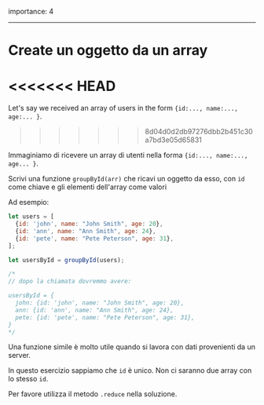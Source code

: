 importance: 4

---

# Create un oggetto da un array

<<<<<<< HEAD
=======
Let's say we received an array of users in the form `{id:..., name:..., age:... }`.
>>>>>>> 8d04d0d2db97276dbb2b451c30a7bd3e05d65831

Immaginiamo di ricevere un array di utenti nella forma `{id:..., name:..., age... }`.

Scrivi una funzione `groupById(arr)` che ricavi un oggetto da esso, con `id` come chiave e gli elementi dell'array come valori

Ad esempio:

```js
let users = [
  {id: 'john', name: "John Smith", age: 20},
  {id: 'ann', name: "Ann Smith", age: 24},
  {id: 'pete', name: "Pete Peterson", age: 31},
];

let usersById = groupById(users);

/*
// dopo la chiamata dovremmo avere:

usersById = {
  john: {id: 'john', name: "John Smith", age: 20},
  ann: {id: 'ann', name: "Ann Smith", age: 24},
  pete: {id: 'pete', name: "Pete Peterson", age: 31},
}
*/
```

Una funzione simile è molto utile quando si lavora con dati provenienti da un server.

In questo esercizio sappiamo che `id` è unico. Non ci saranno due array con lo stesso `id`.

Per favore utilizza il metodo `.reduce` nella soluzione.
